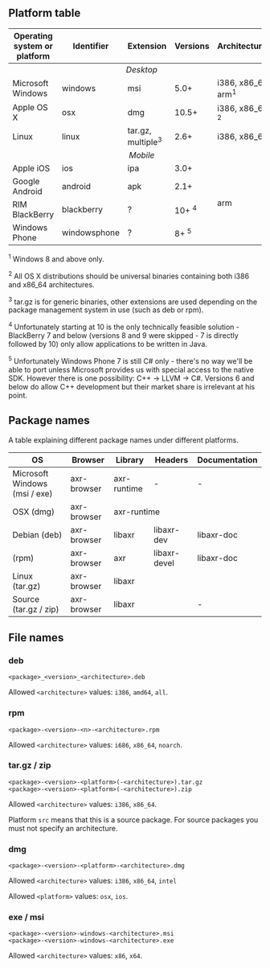 ## Platform table

<table>
	<thead>
		<tr>
			<th>Operating system or platform</th>
			<th>Identifier</th>
			<th>Extension</th>
			<th>Versions</th>
			<th>Architectures</th>
		</tr>
	</thead>
	<tbody>
		<tr>
			<td colspan="5" style="text-align: center"><em>Desktop</em></td>
		</tr>
		<tr>
			<td>Microsoft Windows</td>
			<td>windows</td>
			<td>msi</td>
			<td>5.0+</td>
			<td>i386, x86_64, arm<sup>1</sup></td>
		</tr>
		<tr>
			<td>Apple OS X</td>
			<td>osx</td>
			<td>dmg</td>
			<td>10.5+</td>
			<td>i386, x86_64 <sup>2</sup></td>
		</tr>
		<tr>
			<td>Linux</td>
			<td>linux</td>
			<td>tar.gz, multiple<sup>3</sup></td>
			<td>2.6+</td>
			<td>i386, x86_64</td>
		</tr>
		<tr>
			<td colspan="5" style="text-align: center"><em>Mobile</em></td>
		</tr>
		<tr>
			<td>Apple iOS</td>
			<td>ios</td>
			<td>ipa</td>
			<td>3.0+</td>
			<td rowspan="4">arm</td>
		</tr>
		<tr>
			<td>Google Android</td>
			<td>android</td>
			<td>apk</td>
			<td>2.1+</td>
		</tr>
		<tr>
			<td>RIM BlackBerry</td>
			<td>blackberry</td>
			<td>?</td>
			<td>10+ <sup>4</sup></td>
		</tr>
		<tr>
			<td>Windows Phone</td>
			<td>windowsphone</td>
			<td>?</td>
			<td>8+ <sup>5</sup></td>
		</tr>
	</tbody>
</table>

<sup>1</sup> Windows 8 and above only.

<sup>2</sup> All OS X distributions should be universal binaries containing
both i386 and x86_64 architectures.

<sup>3</sup> tar.gz is for generic binaries, other extensions are used
depending on the package management system in use (such as deb or rpm).

<sup>4</sup> Unfortunately starting at 10 is the only technically feasible
solution - BlackBerry 7 and below (versions 8 and 9 were skipped - 7 is
directly followed by 10) only allow applications to be written in Java.

<sup>5</sup> Unfortunately Windows Phone 7 is still C# only - there's no way
we'll be able to port unless Microsoft provides us with special access to the
native SDK. However there is one possibility: C++ -> LLVM -> C#. Versions 6
and below do allow C++ development but their market share is irrelevant at
his point.


## Package names

A table explaining different package names under different platforms.

<table>
	<thead>
		<tr>
			<th>OS</th>
			<th>Browser</th>
			<th>Library</th>
			<th>Headers</th>
			<th>Documentation</th>
		</tr>
	</thead>
	<tbody>
		<tr>
			<td>Microsoft Windows (msi / exe)</td>
			<td>axr-browser</td>
			<td>axr-runtime</td>
			<td>-</td>
			<td>-</td>
		</tr>
		<tr>
			<td>OSX (dmg)</td>
			<td>axr-browser</td>
			<td colspan="3">axr-runtime</td>
		</tr>
		<tr>
			<td>Debian (deb)</td>
			<td>axr-browser</td>
			<td>libaxr</td>
			<td>libaxr-dev</td>
			<td>libaxr-doc</td>
		</tr>
		<tr>
			<td>(rpm)</td>
			<td>axr-browser</td>
			<td>axr</td>
			<td>libaxr-devel</td>
			<td>libaxr-doc</td>
		</tr>
		<tr>
			<td>Linux (tar.gz)</td>
			<td>axr-browser</td>
			<td colspan="3">libaxr</td>
		</tr>
		<tr>
			<td>Source (tar.gz / zip)</td>
			<td>axr-browser</td>
			<td colspan="2">libaxr</td>
			<td>-</td>
		</tr>
	</tbody>
</table>


## File names

### deb

	<package>_<version>_<architecture>.deb

Allowed `<architecture>` values: `i386`, `amd64`, `all`.

### rpm

	<package>-<version>-<n>-<architecture>.rpm

Allowed `<architecture>` values: `i686`, `x86_64`, `noarch`.

### tar.gz / zip

	<package>-<version>-<platform>(-<architecture>).tar.gz
	<package>-<version>-<platform>(-<architecture>).zip

Allowed `<architecture>` values: `i386`, `x86_64`.

Platform `src` means that this is a source package. For source packages you
must not specify an architecture.

### dmg

	<package>-<version>-<platform>-<architecture>.dmg

Allowed `<architecture>` values: `i386`, `x86_64`, `intel`

Allowed `<platform>` values: `osx`, `ios`.


### exe / msi

	<package>-<version>-windows-<architecture>.msi
	<package>-<version>-windows-<architecture>.exe

Allowed `<architecture>` values: `x86`, `x64`.
